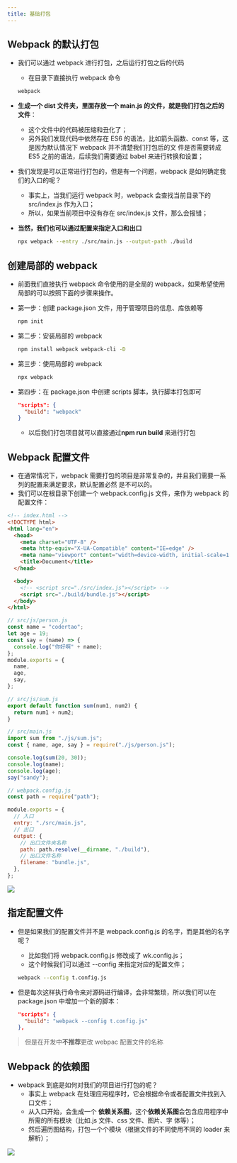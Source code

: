 ```yaml
---
title: 基础打包
---
```


## Webpack 的默认打包

- 我们可以通过 webpack 进行打包，之后运行打包之后的代码
  - 在目录下直接执行 webpack 命令
  ```sh
  webpack
  ```
- **生成一个 dist 文件夹，里面存放一个 main.js 的文件，就是我们打包之后的文件**：
  - 这个文件中的代码被压缩和丑化了；
  - 另外我们发现代码中依然存在 ES6 的语法，比如箭头函数、const 等，这是因为默认情况下 webpack 并不清楚我们打包后的文
    件是否需要转成 ES5 之前的语法，后续我们需要通过 babel 来进行转换和设置；
- 我们发现是可以正常进行打包的，但是有一个问题，webpack 是如何确定我们的入口的呢？
  - 事实上，当我们运行 webpack 时，webpack 会查找当前目录下的 src/index.js 作为入口；
  - 所以，如果当前项目中没有存在 src/index.js 文件，那么会报错；
- **当然，我们也可以通过配置来指定入口和出口**

  ```sh
  npx webpack --entry ./src/main.js --output-path ./build
  ```

## 创建局部的 webpack

- 前面我们直接执行 webpack 命令使用的是全局的 webpack，如果希望使用局部的可以按照下面的步骤来操作。

- 第一步：创建 package.json 文件，用于管理项目的信息、库依赖等

  ```sh
  npm init
  ```

- 第二步：安装局部的 webpack
  ```sh
  npm install webpack webpack-cli -D
  ```
- 第三步：使用局部的 webpack
  ```sh
  npx webpack
  ```
- 第四步：在 package.json 中创建 scripts 脚本，执行脚本打包即可
  ```json
  "scripts": {
    "build": "webpack"
  }
  ```
  - 以后我们打包项目就可以直接通过**npm run build** 来进行打包

## Webpack 配置文件

- 在通常情况下，webpack 需要打包的项目是非常复杂的，并且我们需要一系列的配置来满足要求，默认配置必然
  是不可以的。
- 我们可以在根目录下创建一个 webpack.config.js 文件，来作为 webpack 的配置文件：

```html
<!-- index.html -->
<!DOCTYPE html>
<html lang="en">
  <head>
    <meta charset="UTF-8" />
    <meta http-equiv="X-UA-Compatible" content="IE=edge" />
    <meta name="viewport" content="width=device-width, initial-scale=1.0" />
    <title>Document</title>
  </head>

  <body>
    <!-- <script src="./src/index.js"></script> -->
    <script src="./build/bundle.js"></script>
  </body>
</html>
```

```js
// src/js/person.js
const name = "codertao";
let age = 19;
const say = (name) => {
  console.log("你好啊" + name);
};
module.exports = {
  name,
  age,
  say,
};
```

```js
// src/js/sum.js
export default function sum(num1, num2) {
  return num1 + num2;
}
```

```js
// src/main.js
import sum from "./js/sum.js";
const { name, age, say } = require("./js/person.js");

console.log(sum(20, 30));
console.log(name);
console.log(age);
say("sandy");
```

```js
// webpack.config.js
const path = require("path");

module.exports = {
  // 入口
  entry: "./src/main.js",
  // 出口
  output: {
    // 出口文件夹名称
    path: path.resolve(__dirname, "./build"),
    // 出口文件名称
    filename: "bundle.js",
  },
};
```

![](/frontEnd/webpack/1.png)

## 指定配置文件

- 但是如果我们的配置文件并不是 webpack.config.js 的名字，而是其他的名字呢？
  - 比如我们将 webpack.config.js 修改成了 wk.config.js；
  - 这个时候我们可以通过 --config 来指定对应的配置文件；
  ```sh
  webpack --config t.config.js
  ```
- 但是每次这样执行命令来对源码进行编译，会非常繁琐，所以我们可以在 package.json 中增加一个新的脚本：

  ```json
  "scripts": {
    "build": "webpack --config t.config.js"
  },
  ```

> 但是在开发中**不推荐**更改 webpac 配置文件的名称

## Webpack 的依赖图

- webpack 到底是如何对我们的项目进行打包的呢？
  - 事实上 webpack 在处理应用程序时，它会根据命令或者配置文件找到入口文件；
  - 从入口开始，会生成一个 **依赖关系图**，这个**依赖关系图**会包含应用程序中所需的所有模块（比如.js 文件、css 文件、图片、字
    体等）；
  - 然后遍历图结构，打包一个个模块（根据文件的不同使用不同的 loader 来解析）；

![](/frontEnd/webpack/2.png)
